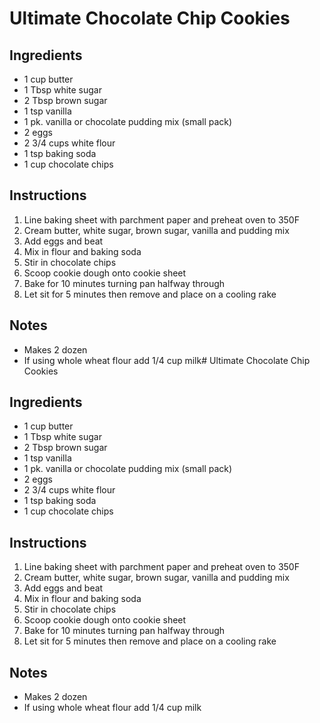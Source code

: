 # Ultimate Chocolate Chip Cookies

## Ingredients

- 1 cup butter
- 1 Tbsp white sugar
- 2 Tbsp brown sugar
- 1 tsp vanilla
- 1 pk. vanilla or chocolate pudding mix (small pack)
- 2 eggs
- 2 3/4 cups white flour
- 1 tsp baking soda
- 1 cup chocolate chips

## Instructions

1. Line baking sheet with parchment paper and preheat oven to 350F
1. Cream butter, white sugar, brown sugar, vanilla and pudding mix
1. Add eggs and beat
1. Mix in flour and baking soda
1. Stir in chocolate chips
1. Scoop cookie dough onto cookie sheet
1. Bake for 10 minutes turning pan halfway through
1. Let sit for 5 minutes then remove and place on a cooling rake

## Notes

- Makes 2 dozen
- If using whole wheat flour add 1/4 cup milk# Ultimate Chocolate Chip Cookies

## Ingredients

- 1 cup butter
- 1 Tbsp white sugar
- 2 Tbsp brown sugar
- 1 tsp vanilla
- 1 pk. vanilla or chocolate pudding mix (small pack)
- 2 eggs
- 2 3/4 cups white flour
- 1 tsp baking soda
- 1 cup chocolate chips

## Instructions

1. Line baking sheet with parchment paper and preheat oven to 350F
1. Cream butter, white sugar, brown sugar, vanilla and pudding mix
1. Add eggs and beat
1. Mix in flour and baking soda
1. Stir in chocolate chips
1. Scoop cookie dough onto cookie sheet
1. Bake for 10 minutes turning pan halfway through
1. Let sit for 5 minutes then remove and place on a cooling rake

## Notes

- Makes 2 dozen
- If using whole wheat flour add 1/4 cup milk